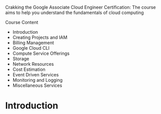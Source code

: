 Crakking the Google Associate Cloud Engineer Certification: The course aims to help you understand the fundamentals of cloud computing

Course Content
- Introduction
- Creating Projects and IAM
- Billing Management
- Google Cloud CLI
- Compute Service Offerings
- Storage 
- Network Resources
- Cost Estimation
- Event Driven Services
- Monitoring and Logging 
- Miscellaneous Services

# Introduction
